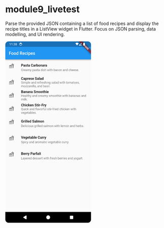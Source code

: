 # module9_livetest

Parse the provided JSON containing a list of food recipes and display the recipe titles in a ListView widget in Flutter. Focus on JSON parsing, data modelling, and UI rendering.


<img src="s/1.png" alt="alt text" width="270" height="570"> 

